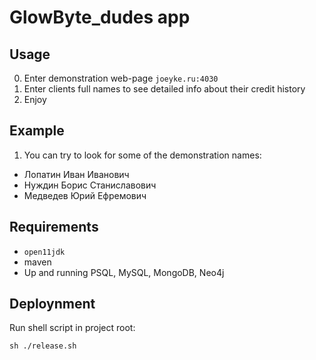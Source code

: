 # GlowByte_dudes app

## Usage

0. Enter demonstration web-page `joeyke.ru:4030`
1. Enter clients full names to see detailed info about their credit history
2. Enjoy 

## Example 

1. You can try to look for some of the demonstration names:
- Лопатин Иван Иванович
- Нуждин Борис Станиславович
- Медведев Юрий Ефремович


## Requirements

- `open11jdk`
- maven
- Up and running PSQL, MySQL, MongoDB, Neo4j

## Deploynment

Run shell script in project root: 

```
sh ./release.sh
```

